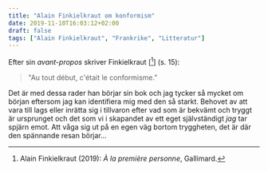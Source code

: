 ```yaml
---
title: "Alain Finkielkraut om konformism"
date: 2019-11-10T16:03:12+02:00
draft: false
tags: ["Alain Finkielkraut", "Frankrike", "Litteratur"]
---
```


Efter sin _avant-propos_ skriver Finkielkraut [[^1]] (s. 15):

> "Au tout début, c'était le conformisme."

Det är med dessa rader han börjar sin bok och jag tycker så mycket om början eftersom jag kan identifiera mig med den så starkt. Behovet av att vara till lags eller inrätta sig i tillvaron efter vad som är bekvämt och tryggt är ursprunget och det som vi i skapandet av ett eget självständigt _jag_ tar spjärn emot. Att våga sig ut på en egen väg bortom tryggheten, det är där den spännande resan börjar...

[^1]: Alain Finkielkraut (2019): _À la première personne_, Gallimard.

